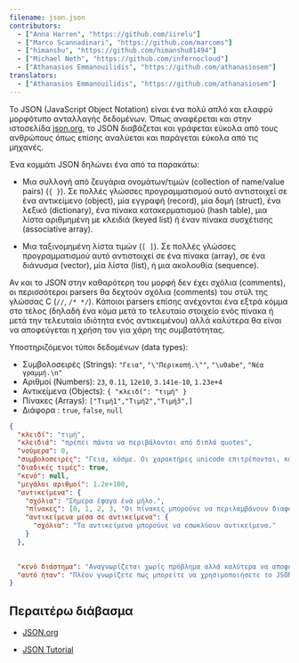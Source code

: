 ```yaml
---
filename: json.json
contributors:
  - ["Anna Harren", "https://github.com/iirelu"]
  - ["Marco Scannadinari", "https://github.com/marcoms"]
  - ["himanshu", "https://github.com/himanshu81494"]
  - ["Michael Neth", "https://github.com/infernocloud"]
  - ["Athanasios Emmanouilidis", "https://github.com/athanasiosem"]
translators:
  - ["Athanasios Emmanouilidis", "https://github.com/athanasiosem"]
---
```


Το JSON (JavaScript Object Notation) είναι ένα πολύ απλό και ελαφρύ μορφότυπο ανταλλαγής δεδομένων. Όπως αναφέρεται και στην ιστοσελίδα [json.org](http://json.org), το JSON διαβάζεται και γράφεται εύκολα από τους ανθρώπους όπως επίσης αναλύεται και παράγεται εύκολα από τις μηχανές.

Ένα κομμάτι JSON δηλώνει ένα από τα παρακάτω:

* Μια συλλογή από ζευγάρια ονομάτων/τιμών (collection of name/value pairs) (`{ }`). Σε πολλές γλώσσες προγραμματισμού αυτό αντιστοιχεί σε ένα αντικείμενo (object), μία εγγραφή (record), μία δομή (struct), ένα λεξικό (dictionary), ένα πίνακα κατακερματισμού (hash table), μια λίστα αριθμημένη με κλειδιά (keyed list) ή έναν πίνακα συσχέτισης (associative array).

* Μια ταξινομημένη λίστα τιμών (`[ ]`). Σε πολλές γλώσσες προγραμματισμού αυτό αντιστοιχεί σε ένα πίνακα (array), σε ένα διάνυσμα (vector), μία λίστα (list), ή μια ακολουθία (sequence). 

Αν και το JSON στην καθαρότερη του μορφή δεν έχει σχόλια (comments), οι περισσότεροι parsers θα δεχτούν σχόλια (comments) του στύλ της γλώσσας C (`//`, `/* */`). Κάποιοι parsers επίσης ανέχονται ένα εξτρά κόμμα στο τέλος (δηλαδή ένα κόμα μετά το τελευταίο στοιχείο ενός πίνακα ή μετά την τελευταία ιδιότητα ενός αντικειμένου) αλλά καλύτερα θα είναι να αποφεύγεται η χρήση του για χάρη της συμβατότητας.

Υποστηριζόμενοι τύποι δεδομένων (data types):

* Συμβολοσειρές (Strings): `"Γεια"`, `"\"Περικοπή.\""`, `"\u0abe"`, `"Νέα γραμμή.\n"`
* Αριθμοί (Numbers): `23`, `0.11`, `12e10`, `3.141e-10`, `1.23e+4`
* Αντικείμενα (Objects): `{ "κλειδί": "τιμή" }`
* Πίνακες (Arrays): `["Τιμή1","Τιμή2","Τιμή3",]`
* Διάφορα : `true`, `false`, `null`

```json
{
  "κλειδί": "τιμή",
  "κλειδιά": "πρέπει πάντα να περιβάλονται από διπλά quotes",
  "νούμερα": 0,
  "συμβολοσειρές": "Γεια, κόσμε. Οι χαρακτήρες unicode επιτρέπονται, καθώς και το \"escaping\".",
  "διαδικές τιμές": true,
  "κενό": null,
  "μεγάλοι αριθμοί": 1.2e+100,
  "αντικείμενα": {
    "σχόλια": "Σήμερα έφαγα ένα μήλο.",
    "πίνακες": [0, 1, 2, 3, "Οι πίνακες μπορούνε να περιλαμβάνουν διαφορετικούς τύπους δεδομένων", 5],
    "αντικείμενα μέσα σε αντικείμενα": {
      "σχόλια": "Τα αντικείμενα μπορούνε να εσωκλύουν αντικείμενα."
    }
  },
  

  "κενό διάστημα": "Αναγνωρίζεται χωρίς πρόβλημα αλλά καλύτερα να αποφεύγεται η χρήση του.",
  "αυτό ήταν": "Πλέον γνωρίζετε πως μπορείτε να χρησιμοποιήσετε το JSON."
}
```

## Περαιτέρω διάβασμα

* [JSON.org](http://json.org)

* [JSON Tutorial](https://www.youtube.com/watch?v=wI1CWzNtE-M)
